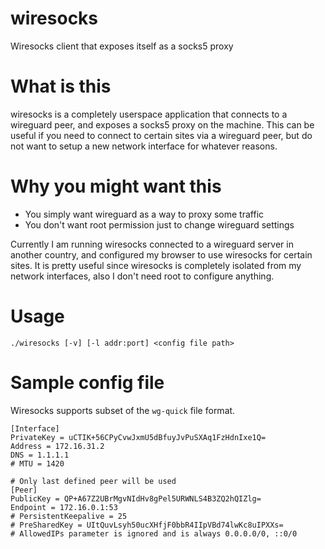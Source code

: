 # wiresocks
Wiresocks client that exposes itself as a socks5 proxy

# What is this
wiresocks is a completely userspace application that connects to a wireguard peer,
and exposes a socks5 proxy on the machine. This can be useful if you need
to connect to certain sites via a wireguard peer, but do not want to setup a new network
interface for whatever reasons.

# Why you might want this
- You simply want wireguard as a way to proxy some traffic
- You don't want root permission just to change wireguard settings

Currently I am running wiresocks connected to a wireguard server in another country,
and configured my browser to use wiresocks for certain sites. It is pretty useful since
wiresocks is completely isolated from my network interfaces, also I don't need root to configure
anything.

# Usage
`./wiresocks [-v] [-l addr:port] <config file path>`

# Sample config file
Wiresocks supports subset of the `wg-quick` file format.

```
[Interface]
PrivateKey = uCTIK+56CPyCvwJxmU5dBfuyJvPuSXAq1FzHdnIxe1Q=
Address = 172.16.31.2
DNS = 1.1.1.1
# MTU = 1420

# Only last defined peer will be used
[Peer]
PublicKey = QP+A67Z2UBrMgvNIdHv8gPel5URWNLS4B3ZQ2hQIZlg=
Endpoint = 172.16.0.1:53
# PersistentKeepalive = 25
# PreSharedKey = UItQuvLsyh50ucXHfjF0bbR4IIpVBd74lwKc8uIPXXs=
# AllowedIPs parameter is ignored and is always 0.0.0.0/0, ::0/0
```
